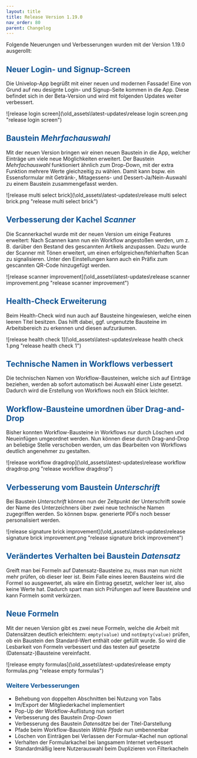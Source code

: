 ```yaml
---
layout: title
title: Release Version 1.19.0
nav_order: 80
parent: Changelog
---
```


Folgende Neuerungen und Verbesserungen wurden mit der Version 1.19.0 ausgerollt:

## <span style="color:#0b5394">**Neuer Login- und Signup-Screen**</span>

Die Univelop-App begrüßt mit einer neuen und modernen Fassade! Eine von Grund auf neu designte Login- und Signup-Seite kommen in die App. Diese befindet sich in der Beta-Version und wird mit folgenden Updates weiter verbessert.

![release login screen](\old_assets\latest-updates\release login screen.png "release login screen")

## <span style="color:#0b5394">**Baustein _Mehrfachauswahl_**</span>

Mit der neuen Version bringen wir einen neuen Baustein in die App,
welcher Einträge um viele neue Möglichkeiten erweitert. Der Baustein _Mehrfachauswahl_ funktioniert ähnlich zum Drop-Down, mit der extra Funktion mehrere Werte gleichzeitig zu wählen.
Damit kann bspw. ein Essensformular mit Getränk-, Mitagessens- und Dessert-Ja/Nein-Auswahl zu einem Baustein zusammengefasst werden.

![release multi select brick](\old_assets\latest-updates\release multi select brick.png "release multi select brick")

## <span style="color:#0b5394">**Verbesserung der Kachel _Scanner_**</span>

Die Scannerkachel wurde mit der neuen Version um einige Features erweitert: Nach Scannen kann nun ein Workflow angestoßen werden, um z. B. darüber den Bestand des gescannten Artikels anzupassen.
Dazu wurde der Scanner mit Tönen erweitert, um einen erfolgreichen/fehlerhaften Scan zu signalisieren. Unter den Einstellungen kann auch ein Präfix zum gescannten QR-Code hinzugefügt werden.

![release scanner improvement](\old_assets\latest-updates\release scanner improvement.png "release scanner improvement")

## <span style="color:#0b5394">**Health-Check Erweiterung**</span>

Beim Health-Check wird nun auch auf Bausteine hingewiesen, welche einen leeren Titel besitzen.
Das hilft dabei, ggf. ungenutzte Bausteine im Arbeitsbereich zu erkennen und diesen aufzuräumen.

![release health check 1](\old_assets\latest-updates\release health check 1.png "release health check 1")

## <span style="color:#0b5394">**Technische Namen in Workflows verbessert**</span>

Die technischen Namen von Workflow-Bausteinen, welche sich auf Einträge beziehen, werden ab sofort automatisch bei Auswahl einer Liste gesetzt. Dadurch wird die Erstellung von Workflows noch ein Stück leichter.

## <span style="color:#0b5394">**Workflow-Bausteine umordnen über Drag-and-Drop**</span>

Bisher konnten Workflow-Bausteine in Workflows nur durch Löschen und Neueinfügen umgeordnet werden.
Nun können diese durch Drag-and-Drop an beliebige Stelle verschoben werden, um das Bearbeiten von Workflows deutlich angenehmer zu gestalten.

![release workflow dragdrop](\old_assets\latest-updates\release workflow dragdrop.png "release workflow dragdrop")

## <span style="color:#0b5394">**Verbesserung vom Baustein _Unterschrift_**</span>

Bei Baustein _Unterschrift_ können nun der Zeitpunkt der Unterschrift sowie der Name des Unterzeichners über zwei neue technische Namen zugegriffen werden. So können bspw. generierte PDFs noch besser personalisiert werden.

![release signature brick improvement](\old_assets\latest-updates\release signature brick improvement.png "release signature brick improvement")

## <span style="color:#0b5394">**Verändertes Verhalten bei Baustein _Datensatz_**</span>

Greift man bei Formeln auf Datensatz-Bausteine zu, muss man nun nicht mehr prüfen, ob dieser leer ist. Beim Falle eines leeren Bausteins wird die Formel so ausgewertet, als wäre ein Eintrag gesetzt, welcher leer ist, also keine Werte hat. Dadurch spart man sich Prüfungen auf leere Bausteine und kann Formeln somit verkürzen.

## <span style="color:#0b5394">**Neue Formeln**</span>

Mit der neuen Version gibt es zwei neue Formeln, welche die Arbeit mit Datensätzen deutlich erleichtern:
`empty(value)` und `notEmpty(value)` prüfen, ob ein Baustein den Standard-Wert enthält oder gefüllt wurde. So wird die Lesbarkeit von Formeln verbessert und das testen auf gesetzte (Datensatz-)Bausteine vereinfacht.

![release empty formulas](\old_assets\latest-updates\release empty formulas.png "release empty formulas")

### <span style="color:#0b5394">**Weitere Verbesserungen**</span>

-   Behebung von doppelten Abschnitten bei Nutzung von Tabs
-   Im/Export der Mitgliederkachel implementiert
-   Pop-Up der Workflow-Auflistung nun sortiert
-   Verbesserung des Baustein _Drop-Down_
-   Verbesserung des Baustein _Datensätze_ bei der Titel-Darstellung
-   Pfade beim Workflow-Baustein _Wähle Pfade_ nun umbennenbar
-   Löschen von Einträgen bei Verlassen der Formular-Kachel nun optional
-   Verhalten der Formularkachel bei langsamem Internet verbessert
-   Standardmäßig leere Nutzerauswahl beim Duplizieren von Filterkacheln
